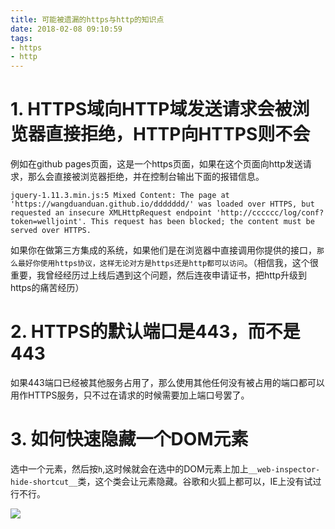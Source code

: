 ```yaml
---
title: 可能被遗漏的https与http的知识点
date: 2018-02-08 09:10:59
tags:
- https
- http
---
```


# 1. HTTPS域向HTTP域发送请求会被浏览器直接拒绝，HTTP向HTTPS则不会

例如在github pages页面，这是一个https页面，如果在这个页面向http发送请求，那么会直接被浏览器拒绝，并在控制台输出下面的报错信息。

```
jquery-1.11.3.min.js:5 Mixed Content: The page at 'https://wangduanduan.github.io/ddddddd/' was loaded over HTTPS, but requested an insecure XMLHttpRequest endpoint 'http://cccccc/log/conf?token=welljoint'. This request has been blocked; the content must be served over HTTPS.
```
如果你在做第三方集成的系统，如果他们是在浏览器中直接调用你提供的接口，`那么最好你使用https协议，这样无论对方是https还是http都可以访问`。（相信我，这个很重要，我曾经经历过上线后遇到这个问题，然后连夜申请证书，把http升级到https的痛苦经历）

# 2. HTTPS的默认端口是443，而不是443
如果443端口已经被其他服务占用了，那么使用其他任何没有被占用的端口都可以用作HTTPS服务，只不过在请求的时候需要加上端口号罢了。

# 3. 如何快速隐藏一个DOM元素
选中一个元素，然后按`h`,这时候就会在选中的DOM元素上加上`__web-inspector-hide-shortcut__`类，这个类会让元素隐藏。谷歌和火狐上都可以，IE上没有试过行不行。

![](https://wdd.js.org/img/images/20180208091217_HDF1vL_Screenshot.jpeg)


  [1]: /img/bVUshW